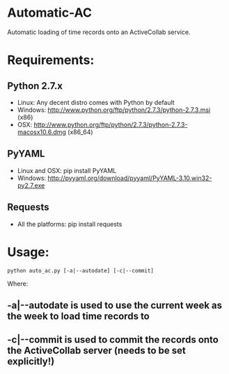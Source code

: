 # Automatic-AC

Automatic loading of time records onto an ActiveCollab service.

# Requirements:

## Python 2.7.x

+ Linux: Any decent distro comes with Python by default
+ Windows: http://www.python.org/ftp/python/2.7.3/python-2.7.3.msi (x86)
+ OSX: http://www.python.org/ftp/python/2.7.3/python-2.7.3-macosx10.6.dmg (x86_64)

## PyYAML

+ Linux and OSX: pip install PyYAML
+ Windows: http://pyyaml.org/download/pyyaml/PyYAML-3.10.win32-py2.7.exe

## Requests

+ All the platforms: pip install requests

# Usage:

`python auto_ac.py [-a|--autodate] [-c|--commit]`

Where:

## -a|--autodate is used to use the current week as the week to load time records to

## -c|--commit is used to commit the records onto the ActiveCollab server (needs to be set explicitly!)
